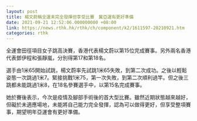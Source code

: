```yaml
---
layout: post
title: 楊文蔚稱全運未完全發揮但享受比賽　冀亞運有更好準備
date: 2021-09-21 12:52:06.000000000 +08:00
link: https://news.rthk.hk/rthk/ch/component/k2/1611597-20210921.htm
categories: rthk
---
```


全運會田徑項目女子跳高決賽，香港代表楊文蔚以第15位完成賽事。另外兩名香港代表鄧伊程和張靜嵐，分別得第17和第18名。

選手由1米65開始試跳，楊文蔚率先試跳1米65失敗，到第二次成功。之後以輕鬆姿態一次跳過1米7。緊接挑戰1米75，第一次失敗，到第二次順利過竿。但之後三跳都未能跳過1米8，在18名參賽選手中，以第15名完成賽事。

她於賽後表示，今次是疫情及腳部手術後的首大型比賽。雖然近期狀態越來越好，但礙於未適應場地，未能將自己能力完全發揮，認為可以做得更好，但享受整項賽事，期望明年亞運會有更好準備。
